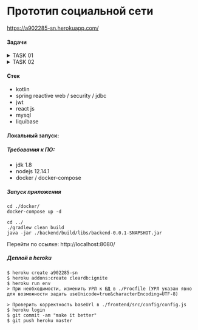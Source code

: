# Прототип социальной сети

https://a902285-sn.herokuapp.com/

#### Задачи
<details>
  <summary>TASK 01</summary>
  
  ```
  Требуется разработать создание и просмотр анект в социальной сети.
  
  Функциональные требования:
  Авторизация по паролю.
  Страница регистрации, где указывается следующая информация:
  Имя
  Фамилия
  Возраст
  Пол
  Интересы
  Город
  Страницы с анкетой.
  
  Нефункциональные требования:
  Любой язык программирования
  В качестве базы данных использовать MySQL
  Не использовать ORM
  Программа должна представлять из себя монолитное приложение.
  Не рекомендуется использовать следующие технологии:
  Репликация
  Шардинг
  Индексы
  Кэширование
  
  
  Верстка не важна. Подойдет самая примитивная.
  
  Разместить приложение на любом хостинге. Например, heroku.
  ```
</details>

<details>
  <summary>TASK 02</summary>
  
  ```
  1. Сгенерировать любым способ 1,000,000 анкет. Имена и Фамилии должны быть реальными (чтобы учитывать селективность индекса)
  2. Реализовать функционал поиска анкет по префиксу имени и фамилии (одновременно) в вашей социальной сети (запрос в форме к firstName LIKE ? or secondName LIKE ?). Сортировать вывод по id анкеты. Использовать InnoDB движок.
  3. С помощью wrk провести нагрузочные тесты по этой странице. Поиграть с количеством одновременных запросов. 1/10/100/1000.
  4. Построить графики и сохранить их в отчет
  5. Сделать подходящий индекс.
  6. Повторить пункт 3 и 4.
  7. В качестве результата предоставить отчет в котором должны быть:
     1. Графики latency до индекса
     2. Графики throughput до индекса
     3. Графики latency после индекса
     4. Графики throughput после индекса
     5. Запрос добавления индекса
     6. Explain запросов после индекса
     7. Объяснение почему индекс именно такой
  ```
</details>

#### Стек
- kotlin
- spring reactive web / security / jdbc
- jwt
- react js
- mysql
- liquibase

#### Локальный запуск:

##### Требования к ПО:
- jdk 1.8
- nodejs 12.14.1
- docker / docker-compose

##### Запуск приложения
```
cd ./docker/
docker-compose up -d

cd ../
./gradlew clean build
java -jar ./backend/build/libs/backend-0.0.1-SNAPSHOT.jar
```
Перейти по ссылке: http://localhost:8080/

##### Деплой в heroku

```
$ heroku create a902285-sn
$ heroku addons:create cleardb:ignite
$ heroku run env
> При необходимости, изменить УРЛ к БД в ./Procfile (УРЛ указан явно для возможности задать useUnicode=true&characterEncoding=UTF-8)

> Проверить корректность baseUrl в ./frontend/src/config/config.js
$ heroku login
$ git commit -am "make it better"
$ git push heroku master
```